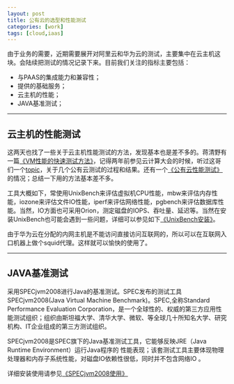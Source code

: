 ```yaml
---
layout: post
title: 公有云的选型和性能测试
categories: [work]
tags: [cloud,iaas]
---
```


由于业务的需要，近期需要展开对阿里云和华为云的测试，主要集中在云主机这块。会陆续把测试的情况记录下来。目前我们关注的指标主要包括：

- 与PAAS的集成能力和兼容性；
- 提供的基础服务；
- 云主机的性能；
- JAVA基准测试；

----------


## 云主机的性能测试 ##

这两天也找了一些关于云主机性能测试的方法，发现基本也是差不多的。蒋清野有一篇[《VM性能的快速测试方法》](http://www.qyjohn.net/?p=2715)，记得两年前参见云计算大会的时候，听过这哥们一个[topic](http://www.qyjohn.net/?p=1948)，关于几个公有云测试的过程和结果。还有一个[《公有云性能测试》](http://blog.csdn.net/shaunfang/article/details/11194289)的情况；总结一下用的方法基本差不多。

工具大概如下，常使用UnixBench来评估虚拟机CPU性能，mbw来评估内存性能，iozone来评估文件IO性能，iperf来评估网络性能，pgbench来评估数据库性能。当然，IO方面也可采用Orion，测定磁盘的IOPS、吞吐量、延迟等。当然在安装UnixBench也可能会遇到一些问题，详细可以参见如下[《UnixBench安装》](http://www.laozuo.org/506.html)。

由于华为云在分配的内网主机是不能访问直接访问互联网的，所以可以在互联网入口机器上做个squid代理。这样就可以愉快的使用了。


----------

## JAVA基准测试 ##

采用SPECjvm2008进行Java的基准测试。SPEC发布的测试工具SPECjvm2008(Java Virtual Machine Benchmark)。SPEC,全称Standard Performance Evaluation Corporation，是一个全球性的、权威的第三方应用性能测试组织；组织由斯坦福大学、清华大学、微软、等全球几十所知名大学、研究机构、IT企业组成的第三方测试组织。

SPECjvm2008是SPEC旗下的Java基准测试工具，它能够反映JRE（Java Runtime Environment）运行Java程序的 性能表现；该套测试工具主要体现物理处理器和内存子系统性能，对磁盘IO依赖性很低，同时并不包含网络IO 。

详细安装使用请参见[《SPECjvm2008使用》](http://mattma2009.qiniudn.com/20140320paas/SPECjvm2008.pdf)






 



